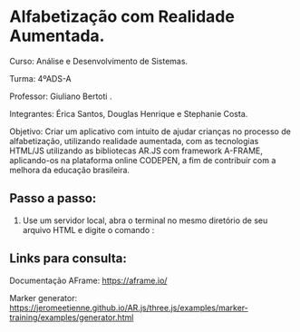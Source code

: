 
# Alfabetização  com Realidade Aumentada.

Curso: Análise e Desenvolvimento de Sistemas.

Turma: 4ºADS-A

Professor:	 Giuliano Bertoti .

Integrantes: 	Érica Santos, Douglas Henrique e Stephanie Costa.

Objetivo: Criar um aplicativo com intuito de ajudar crianças no processo de alfabetização, utilizando realidade aumentada, com as tecnologias HTML/JS utilizando as bibliotecas AR.JS com framework A-FRAME, aplicando-os na plataforma online CODEPEN, a fim de contribuir com a melhora da educação brasileira.

## Passo a passo:
1. Use um servidor local, abra o terminal no mesmo  diretório de seu arquivo HTML e digite o  comando :
## Links para consulta:
Documentação AFrame: https://aframe.io/ 

Marker generator: https://jeromeetienne.github.io/AR.js/three.js/examples/marker-training/examples/generator.html
